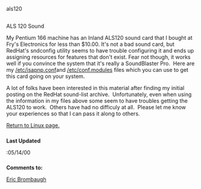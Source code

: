 




als120




## 
ALS 120 Sound


My Pentium 166 machine has an Inland ALS120 sound card that I bought at 
Fry's Electronics for less than $10.00. It's not a bad sound card, 
but RedHat's sndconfig utility seems to have trouble configuring it and 
ends up assigning resources for features that don't exist. Fear not 
though, it works well if you convince the system that it's really a 
SoundBlaster Pro. 
Here are my [/etc/isapnp.conf](./isapnp.conf)and 
[/etc/conf.modules](./conf.modules) files which you can use 
to get this card going on your system.

A lot of folks have been interested in this material after finding
my initial posting on the RedHat sound-list archive.  Unfortunately,
even when using the information in my files above some seem to have troubles
getting the ALS120 to work.  Others have had no difficuly at all. 
Please let me know your experiences so that I can pass it along to others.
  

  
[Return to Linux page.](linux.html)
##### 
**Last Updated**


:05/14/00
##### 
**Comments to:**


[Eric Brombaugh](mailto:ebrombaugh1@cox.net)




